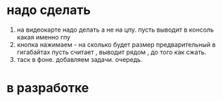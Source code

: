 

# надо сделать
1. на видеокарте надо делать а не на цпу. пусть выводит в консоль какая именно гпу
2. кнопка нажимаем - на сколько будет размер предварительный в гигабайтах пусть считает , выводит рядом , до того как сжать.
3. таск в фоне. добавляем задачи. очередь.


# в разработке